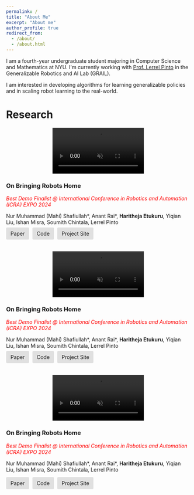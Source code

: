 ```yaml
---
permalink: /
title: "About Me"
excerpt: "About me"
author_profile: true
redirect_from: 
  - /about/
  - /about.html
---
```


I am a fourth-year undergraduate student majoring in Computer Science and Mathematics at NYU. I'm currently working with [Prof. Lerrel Pinto](https://www.lerrelpinto.com) in the Generalizable Robotics and AI Lab (GRAIL). 

I am interested in developing algorithms for learning generalizable policies and in scaling robot learning to the real-world. 

# Research

<div class="content">
    <video class="video" width="250" muted autoplay playsinline loop>
        <source src="files/dobb-e-thumbnail.mp4" type="video/mp4">
        Your browser does not support the video tag.
    </video>
    <div class="text-container">
        <h3>On Bringing Robots Home</h3>
        <p style="font-style: italic; color: red;">Best Demo Finalist @ International Conference in Robotics and Automation (ICRA) EXPO 2024</p>
        <p>Nur Muhammad (Mahi) Shafiullah*, Anant Rai*, <b>Haritheja Etukuru</b>, Yiqian Liu, Ishan Misra, Soumith Chintala, Lerrel Pinto</p>
        <div>
            <a href="https://arxiv.org/abs/2311.16098" class="button">Paper</a>
            <a href="https://github.com/notmahi/dobb-e" class="button">Code</a>
            <a href="https://dobb-e.com" class="button">Project Site</a>
        </div>
    </div>
</div>

<div class="content">
    <video class="video" width="250" muted autoplay playsinline loop>
        <source src="files/dobb-e-thumbnail.mp4" type="video/mp4">
        Your browser does not support the video tag.
    </video>
    <div class="text-container">
        <h3>On Bringing Robots Home</h3>
        <p style="font-style: italic; color: red;">Best Demo Finalist @ International Conference in Robotics and Automation (ICRA) EXPO 2024</p>
        <p>Nur Muhammad (Mahi) Shafiullah*, Anant Rai*, <b>Haritheja Etukuru</b>, Yiqian Liu, Ishan Misra, Soumith Chintala, Lerrel Pinto</p>
        <div>
            <a href="https://arxiv.org/abs/2311.16098" class="button">Paper</a>
            <a href="https://github.com/notmahi/dobb-e" class="button">Code</a>
            <a href="https://dobb-e.com" class="button">Project Site</a>
        </div>
    </div>
</div>

<div class="content">
    <video class="video" width="250" muted autoplay playsinline loop>
        <source src="files/dobb-e-thumbnail.mp4" type="video/mp4">
        Your browser does not support the video tag.
    </video>
    <div class="text-container">
        <h3>On Bringing Robots Home</h3>
        <p style="font-style: italic; color: red;">Best Demo Finalist @ International Conference in Robotics and Automation (ICRA) EXPO 2024</p>
        <p>Nur Muhammad (Mahi) Shafiullah*, Anant Rai*, <b>Haritheja Etukuru</b>, Yiqian Liu, Ishan Misra, Soumith Chintala, Lerrel Pinto</p>
        <div class="button-container">
            <a href="https://arxiv.org/abs/2311.16098" class="button">Paper</a>
            <a href="https://github.com/notmahi/dobb-e" class="button">Code</a>
            <a href="https://dobb-e.com" class="button">Project Site</a>
        </div>
    </div>
</div>

<style>
    .content {
        display: flex;
        align-items: flex-start;
        flex-direction: row;
        margin-top: 0; /* Remove extra margin on top */
    }

    .video {
        align-self: center; /* Align video vertically with text */
    }

    .text-container {
        margin-left: 20px;
        margin-top: 0; /* Remove margin-top to reduce space above the text */
    }

    .button-container {
        margin-top: 10px; /* Add space between text and buttons */
    }

    .button {
        padding: 8px 12px;
        background-color: #e0e0e0;
        text-decoration: none;
        margin-right: 5px;
        border-radius: 3px;
        margin-bottom: 10px; /* Add space below each button */
    }

    /* For smaller screens or portrait mode */
    @media (max-width: 600px), (orientation: portrait) {
        .content {
            flex-direction: column;
            align-items: center;
        }

        .video {
            margin-bottom: 0px; /* Add more space below the video in portrait */
        }

        .text-container {
            margin-left: 0;
            margin-top: 0px;
            margin-bottom: 40px; /* Add extra space below the text container */
        }

        .button-container {
            margin-top: 20px; /* Add more space between text and buttons */
        }
    }
</style>
